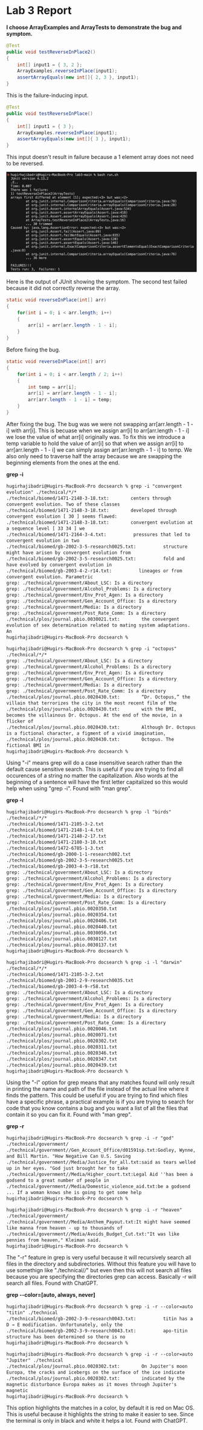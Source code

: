 # Lab 3 Report

**I choose ArrayExamples and ArrayTests to demonstrate the bug and symptom.**

```java
@Test
public void testReverseInPlace2()
{
    int[] input1 = { 3, 2 };
    ArrayExamples.reverseInPlace(input1);
    assertArrayEquals(new int[]{ 2, 3 }, input1);
}
```

This is the failure-inducing input.

```java
@Test
public void testReverseInPlace()
{
    int[] input1 = { 3 };
    ArrayExamples.reverseInPlace(input1);
    assertArrayEquals(new int[]{ 3 }, input1);
}
```

This input doesn't result in failure because a 1 element array does not need to be reversed.

![Symptom output](symptom_output.png)

Here is the output of JUnit showing the symptom. The second test failed because it did not correctly reverse the array.

```java
static void reverseInPlace(int[] arr)
{
    for(int i = 0; i < arr.length; i++)
    {
        arr[i] = arr[arr.length - 1 - i];
    }
}
```

Before fixing the bug.

```java
static void reverseInPlace(int[] arr)
{
    for(int i = 0; i < arr.length / 2; i++)
    {
        int temp = arr[i];
        arr[i] = arr[arr.length - 1 - i];
        arr[arr.length - 1 - i] = temp;
    }
}
```

After fixing the bug. The bug was we were not swapping arr[arr.length - 1 - i] with arr[i]. This is becuase when we assign arr[i] to arr[arr.length - 1 - i] we  lose the value of what arr[i] originally was. To fix this we introduce a temp variable to hold the value of arr[i] so that when we assign arr[i] to arr[arr.length - 1 - i] we can simply assign arr[arr.length - 1 - i] to temp. We also only need to traverse half the array because we are swapping the beginning elements from the ones at the end.

**grep -i**

```shell
hugirhajibadri@Hugirs-MacBook-Pro docsearch % grep -i "convergent evolution" ./technical/*/*
./technical/biomed/1471-2148-3-18.txt:        centers through convergent evolution. Two of these classes
./technical/biomed/1471-2148-3-18.txt:        developed through convergent evolution [ 30 ] seems flawed:
./technical/biomed/1471-2148-3-18.txt:        convergent evolution at a sequence level [ 33 34 ] we
./technical/biomed/1471-2164-3-4.txt:          pressures that led to convergent evolution in two
./technical/biomed/gb-2002-3-5-research0025.txt:          structure might have arisen by convergent evolution from
./technical/biomed/gb-2002-3-5-research0025.txt:          fold and have evolved by convergent evolution in
./technical/biomed/gb-2003-4-2-r14.txt:          lineages or from convergent evolution. Parametric
grep: ./technical/government/About_LSC: Is a directory
grep: ./technical/government/Alcohol_Problems: Is a directory
grep: ./technical/government/Env_Prot_Agen: Is a directory
grep: ./technical/government/Gen_Account_Office: Is a directory
grep: ./technical/government/Media: Is a directory
grep: ./technical/government/Post_Rate_Comm: Is a directory
./technical/plos/journal.pbio.0030021.txt:        the convergent evolution of sex determination related to mating system adaptations. An
hugirhajibadri@Hugirs-MacBook-Pro docsearch % 
```

```shell
hugirhajibadri@Hugirs-MacBook-Pro docsearch % grep -i "octopus" ./technical/*/*             
grep: ./technical/government/About_LSC: Is a directory
grep: ./technical/government/Alcohol_Problems: Is a directory
grep: ./technical/government/Env_Prot_Agen: Is a directory
grep: ./technical/government/Gen_Account_Office: Is a directory
grep: ./technical/government/Media: Is a directory
grep: ./technical/government/Post_Rate_Comm: Is a directory
./technical/plos/journal.pbio.0020430.txt:        “Dr. Octopus,” the villain that terrorizes the city in the most recent film of the
./technical/plos/journal.pbio.0020430.txt:        with the BMI, becomes the villainous Dr. Octopus. At the end of the movie, in a flicker of
./technical/plos/journal.pbio.0020430.txt:        Although Dr. Octopus is a fictional character, a figment of a vivid imagination,
./technical/plos/journal.pbio.0020430.txt:        Octopus. The fictional BMI in 
hugirhajibadri@Hugirs-MacBook-Pro docsearch % 
```
Using "-i" means grep will do a case insensitive search rather than the default cause sensitive search. This is useful if you are trying to find all occurences of a string no matter the capitalization. Also words at the beginning of a sentence will have the first letter capitalized so this would help when using "grep -i". Found with "man grep".

**grep -l**

```shell
hugirhajibadri@Hugirs-MacBook-Pro docsearch % grep -l "birds" ./technical/*/*
./technical/biomed/1471-2105-3-2.txt
./technical/biomed/1471-2148-1-4.txt
./technical/biomed/1471-2148-2-17.txt
./technical/biomed/1471-2180-3-10.txt
./technical/biomed/1472-6785-1-3.txt
./technical/biomed/gb-2000-1-1-research002.txt
./technical/biomed/gb-2002-3-5-research0025.txt
./technical/biomed/gb-2003-4-3-r18.txt
grep: ./technical/government/About_LSC: Is a directory
grep: ./technical/government/Alcohol_Problems: Is a directory
grep: ./technical/government/Env_Prot_Agen: Is a directory
grep: ./technical/government/Gen_Account_Office: Is a directory
grep: ./technical/government/Media: Is a directory
grep: ./technical/government/Post_Rate_Comm: Is a directory
./technical/plos/journal.pbio.0020350.txt
./technical/plos/journal.pbio.0020354.txt
./technical/plos/journal.pbio.0020406.txt
./technical/plos/journal.pbio.0020440.txt
./technical/plos/journal.pbio.0030056.txt
./technical/plos/journal.pbio.0030127.txt
./technical/plos/journal.pbio.0030137.txt
hugirhajibadri@Hugirs-MacBook-Pro docsearch % 
```

```shell
hugirhajibadri@Hugirs-MacBook-Pro docsearch % grep -i -l "darwin" ./technical/*/*
./technical/biomed/1471-2105-3-2.txt
./technical/biomed/gb-2001-2-9-research0035.txt
./technical/biomed/gb-2003-4-9-r58.txt
grep: ./technical/government/About_LSC: Is a directory
grep: ./technical/government/Alcohol_Problems: Is a directory
grep: ./technical/government/Env_Prot_Agen: Is a directory
grep: ./technical/government/Gen_Account_Office: Is a directory
grep: ./technical/government/Media: Is a directory
grep: ./technical/government/Post_Rate_Comm: Is a directory
./technical/plos/journal.pbio.0020046.txt
./technical/plos/journal.pbio.0020071.txt
./technical/plos/journal.pbio.0020302.txt
./technical/plos/journal.pbio.0020311.txt
./technical/plos/journal.pbio.0020346.txt
./technical/plos/journal.pbio.0020347.txt
./technical/plos/journal.pbio.0020439.txt
hugirhajibadri@Hugirs-MacBook-Pro docsearch % 
```

Using the "-l" option for grep means that any matches found will only result in printing the name and path of the file instead of the actual line where it finds the pattern. This could be useful if you are trying to find which files have a specific phrase, a practical example is if you are trying to search for code that you know contains a bug and you want a list of all the files that contain it so you can fix it. Found with "man grep".

**grep -r**

```shell
hugirhajibadri@Hugirs-MacBook-Pro docsearch % grep -i -r "god" ./technical/government/
./technical/government//Gen_Account_Office/d01591sp.txt:Godley, Wynne, and Bill Martin. "How Negative Can U.S. Saving
./technical/government//Media/Justice_for_all.txt:said as tears welled up in her eyes. "God just brought her to take
./technical/government//Media/Higher_court.txt:Legal Aid ''has been a godsend to a great number of people in
./technical/government//Media/Domestic_violence_aid.txt:be a godsend ... If a woman knows she is going to get some help
hugirhajibadri@Hugirs-MacBook-Pro docsearch % 
```

```shell
hugirhajibadri@Hugirs-MacBook-Pro docsearch % grep -i -r "heaven" ./technical/government/
./technical/government//Media/Anthem_Payout.txt:It might have seemed like manna from heaven - up to thousands of
./technical/government//Media/Avoids_Budget_Cut.txt:"It was like pennies from heaven," Kleiman said.
hugirhajibadri@Hugirs-MacBook-Pro docsearch % 
```

The "-r" feature in grep is very useful because it will recursively search all files in the directory and subdirectories. Without this feature you will have to use somethign like "./technical/*/*" but even then this will not search all files because you are specifying the directories grep can access. Basically -r will search all files. Found with ChatGPT.

**grep --color=[auto, always, never]**

```shell
hugirhajibadri@Hugirs-MacBook-Pro docsearch % grep -i -r --color=auto "titin" ./technical
./technical/biomed/gb-2002-3-9-research0043.txt:          titin has a D → E modification. Unfortunately, only the
./technical/biomed/gb-2002-3-9-research0043.txt:          apo-titin structure has been determined so there is no
hugirhajibadri@Hugirs-MacBook-Pro docsearch % 
```

```shell
hugirhajibadri@Hugirs-MacBook-Pro docsearch % grep -i -r --color=auto "Jupiter" ./technical 
./technical/plos/journal.pbio.0020302.txt:        On Jupiter's moon Europa, the cracks and icebergs on the surface of the ice indicate
./technical/plos/journal.pbio.0020302.txt:        indicated by the magnetic disturbance Europa makes as it moves through Jupiter's magnetic
hugirhajibadri@Hugirs-MacBook-Pro docsearch % 
```

This option highlights the matches in a color, by default it is red on Mac OS. This is useful because it highlights the string to make it easier to see. Since the terminal is only in black and white it helps a lot. Found with ChatGPT.





